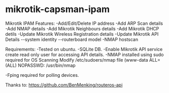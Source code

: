 mikrotik-capsman-ipam
=============

Mikrotik IPAM Features:
-Add/Edit/Delete IP address
-Add ARP Scan details
-Add NMAP details
-Add Mikrotik Neighbours details
-Add Mikrotik DHCP detils
-Update Mikrotik Wireless Registration details
-Update Mikrotik API Details
--system identity
--routerboard model
-NMAP hostscan

Requirements:
-Tested on ubuntu.
-SQLite DB.
-Enable Mikrotik API service
	create read only user for accessing API details.
-NMAP installed using sudo required for OS Scanning
	Modify /etc/sudoers/nmap file 
	(www-data ALL=(ALL) NOPASSWD: /usr/bin/nmap

-Fping required for polling devices.

Thanks to:
https://github.com/BenMenking/routeros-api


